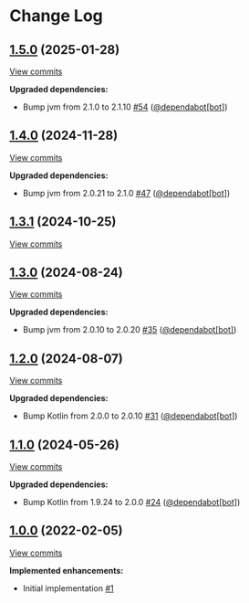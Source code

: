 # Change Log

## [1.5.0](https://github.com/joffrey-bion/simple-ocr/tree/1.5.0) (2025-01-28)
[View commits](https://github.com/joffrey-bion/simple-ocr/compare/1.4.0...1.5.0)

**Upgraded dependencies:**

- Bump jvm from 2.1.0 to 2.1.10 [\#54](https://github.com/joffrey-bion/simple-ocr/pull/54) ([@dependabot[bot]](https://github.com/apps/dependabot))

## [1.4.0](https://github.com/joffrey-bion/simple-ocr/tree/1.4.0) (2024-11-28)
[View commits](https://github.com/joffrey-bion/simple-ocr/compare/1.3.1...1.4.0)

**Upgraded dependencies:**

- Bump jvm from 2.0.21 to 2.1.0 [\#47](https://github.com/joffrey-bion/simple-ocr/pull/47) ([@dependabot[bot]](https://github.com/apps/dependabot))

## [1.3.1](https://github.com/joffrey-bion/simple-ocr/tree/1.3.1) (2024-10-25)
[View commits](https://github.com/joffrey-bion/simple-ocr/compare/1.3.0...1.3.1)


## [1.3.0](https://github.com/joffrey-bion/simple-ocr/tree/1.3.0) (2024-08-24)
[View commits](https://github.com/joffrey-bion/simple-ocr/compare/1.2.0...1.3.0)

**Upgraded dependencies:**

- Bump jvm from 2.0.10 to 2.0.20 [\#35](https://github.com/joffrey-bion/simple-ocr/pull/35) ([@dependabot[bot]](https://github.com/apps/dependabot))

## [1.2.0](https://github.com/joffrey-bion/simple-ocr/tree/1.2.0) (2024-08-07)
[View commits](https://github.com/joffrey-bion/simple-ocr/compare/1.1.0...1.2.0)

**Upgraded dependencies:**

- Bump Kotlin from 2.0.0 to 2.0.10 [\#31](https://github.com/joffrey-bion/simple-ocr/pull/31) ([@dependabot[bot]](https://github.com/apps/dependabot))

## [1.1.0](https://github.com/joffrey-bion/simple-ocr/tree/1.1.0) (2024-05-26)
[View commits](https://github.com/joffrey-bion/simple-ocr/compare/1.0.0...1.1.0)

**Upgraded dependencies:**

- Bump Kotlin from 1.9.24 to 2.0.0 [\#24](https://github.com/joffrey-bion/simple-ocr/pull/24) ([@dependabot[bot]](https://github.com/apps/dependabot))

## [1.0.0](https://github.com/joffrey-bion/simple-ocr/tree/1.0.0) (2022-02-05)
[View commits](https://github.com/joffrey-bion/simple-ocr/compare/5d455b1679a3a5a3d3063e59a26c64943ecee1f8...1.0.0)

**Implemented enhancements:**

- Initial implementation [\#1](https://github.com/joffrey-bion/simple-ocr/issues/1)
